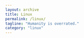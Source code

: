```yaml
---
layout: archive
title: Linux
permalink: /linux/
tagline: "Humanity is overrated."
category: "linux"
---
```

